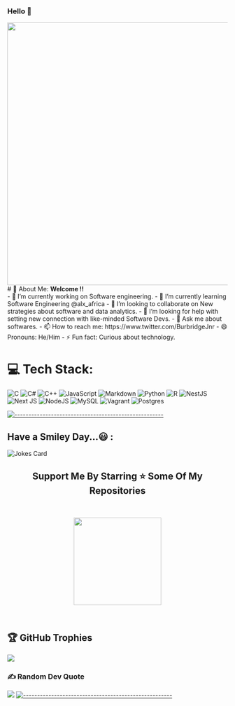 ###  Hello 👋 
<div id="header" align="center">
  <img src="https://media4.giphy.com/media/RbDKaczqWovIugyJmW/giphy.gif" width="600"/>
</div>
# 💫 About Me:
<b>Welcome !! </b><br/>
- 🔭 I’m currently working on Software engineering.
- 🌱 I’m currently learning Software Engineering @alx_africa
- 👯 I’m looking to collaborate on New strategies about software and data analytics. 
- 🤔 I’m looking for help with setting new connection with like-minded Software Devs.
- 💬 Ask me about softwares. 
- 📫 How to reach me: https://www.twitter.com/BurbridgeJnr
- 😄 Pronouns: He/Him
- ⚡ Fun fact: Curious about technology.


# 💻 Tech Stack:
![C](https://img.shields.io/badge/c-%2300599C.svg?style=for-the-badge&logo=c&logoColor=white) ![C#](https://img.shields.io/badge/c%23-%23239120.svg?style=for-the-badge&logo=c-sharp&logoColor=white) ![C++](https://img.shields.io/badge/c++-%2300599C.svg?style=for-the-badge&logo=c%2B%2B&logoColor=white) ![JavaScript](https://img.shields.io/badge/javascript-%23323330.svg?style=for-the-badge&logo=javascript&logoColor=%23F7DF1E) ![Markdown](https://img.shields.io/badge/markdown-%23000000.svg?style=for-the-badge&logo=markdown&logoColor=white) ![Python](https://img.shields.io/badge/python-3670A0?style=for-the-badge&logo=python&logoColor=ffdd54) ![R](https://img.shields.io/badge/r-%23276DC3.svg?style=for-the-badge&logo=r&logoColor=white) ![NestJS](https://img.shields.io/badge/nestjs-%23E0234E.svg?style=for-the-badge&logo=nestjs&logoColor=white) ![Next JS](https://img.shields.io/badge/Next-black?style=for-the-badge&logo=next.js&logoColor=white) ![NodeJS](https://img.shields.io/badge/node.js-6DA55F?style=for-the-badge&logo=node.js&logoColor=white) ![MySQL](https://img.shields.io/badge/mysql-%2300f.svg?style=for-the-badge&logo=mysql&logoColor=white)  ![Vagrant](https://img.shields.io/badge/vagrant-%231563FF.svg?style=for-the-badge&logo=vagrant&logoColor=white)  ![Postgres](https://img.shields.io/badge/postgres-%23316192.svg?style=for-the-badge&logo=postgresql&logoColor=white)

[![-----------------------------------------------------](
https://raw.githubusercontent.com/andreasbm/readme/master/assets/lines/aqua.png)](https://github.com/BaseMax?tab=repositories)

<!--  -->
## Have a Smiley Day...😃 :<br>
![Jokes Card](https://readme-jokes.vercel.app/api)
  
<h2 align='center'>Support Me By Starring ⭐ Some Of My Repositories</h2>
<br>
<p align='center'>
<img src="https://media.giphy.com/media/O51MQ3DduOcGW6ofR3/giphy.gif" width="200" height="200" frameBorder="0" class="giphy-embed" allowFullScreen></img></p>
<br>


## 🏆 GitHub Trophies
![](https://github-profile-trophy.vercel.app/?username=Warrent-waffer&theme=radical&no-frame=true&no-bg=true&margin-w=4)

### ✍️ Random Dev Quote
![](https://quotes-github-readme.vercel.app/api?type=vetical&theme=radical)
[![-----------------------------------------------------](
https://raw.githubusercontent.com/andreasbm/readme/master/assets/lines/aqua.png)](https://github.com/BaseMax?tab=repositories)
